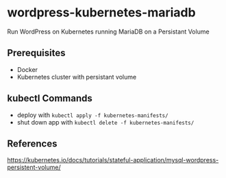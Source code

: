 # wordpress-kubernetes-mariadb
Run WordPress on Kubernetes running MariaDB on a Persistant Volume

## Prerequisites
- Docker
- Kubernetes cluster with persistant volume

## kubectl Commands

- deploy with
  `kubectl apply -f kubernetes-manifests/`
- shut down app with
  `kubectl delete -f kubernetes-manifests/`

## References 
https://kubernetes.io/docs/tutorials/stateful-application/mysql-wordpress-persistent-volume/

